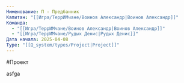```yaml
---
Нименование: П - Предбанник
Капитан: "[[Игра/ТеррИМчане/Воинов Александр|Воинов Александр]]"
Команда:
  - "[[Игра/ТеррИМчане/Воинов Александр|Воинов Александр]]"
  - "[[Игра/ТеррИМчане/Рудых Денис|Рудых Денис]]"
Дата начала: 2025-04-08
Type: "[[Ω_system/types/Project|Project]]"
---
```




#Проект 




asfga


